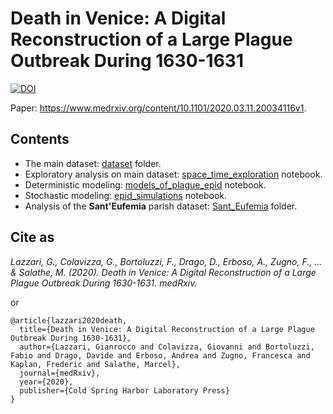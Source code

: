 # Death in Venice: A Digital Reconstruction of a Large Plague Outbreak During 1630-1631

[![DOI](https://zenodo.org/badge/DOI/10.5281/zenodo.4049852.svg)](https://doi.org/10.5281/zenodo.4049852)

Paper: https://www.medrxiv.org/content/10.1101/2020.03.11.20034116v1.

## Contents

* The main dataset: [dataset](./dataset) folder.
* Exploratory analysis on main dataset: [space\_time\_exploration](space_time_exploration.ipynb) notebook.
* Deterministic modeling: [models\_of\_plague\_epid](TO_BE_CLEANED_models_of_plague_epid.ipynb) notebook.
* Stochastic modeling: [epid\_simulations](epid_simulations.ipynb) notebook.
* Analysis of the **Sant'Eufemia** parish dataset: [Sant_Eufemia](./Sant_Eufemia) folder.

## Cite as 

_Lazzari, G., Colavizza, G., Bortoluzzi, F., Drago, D., Erboso, A., Zugno, F., ... & Salathe, M. (2020). Death in Venice: A Digital Reconstruction of a Large Plague Outbreak During 1630-1631. medRxiv._

or

```
@article{lazzari2020death,
  title={Death in Venice: A Digital Reconstruction of a Large Plague Outbreak During 1630-1631},
  author={Lazzari, Gianrocco and Colavizza, Giovanni and Bortoluzzi, Fabio and Drago, Davide and Erboso, Andrea and Zugno, Francesca and Kaplan, Frederic and Salathe, Marcel},
  journal={medRxiv},
  year={2020},
  publisher={Cold Spring Harbor Laboratory Press}
}
```
        
